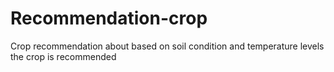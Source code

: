 # Recommendation-crop
Crop recommendation about based on soil condition and temperature levels the crop is recommended
